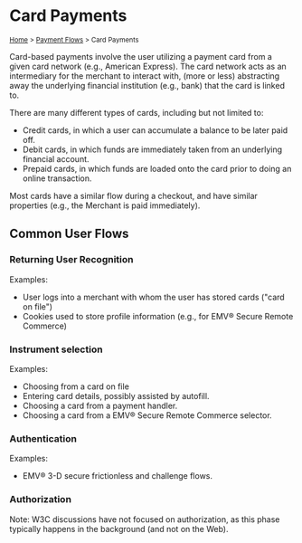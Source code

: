 # Card Payments
<sup>[Home][home] > [Payment Flows][payment-flows] > Card Payments</sup>

Card-based payments involve the user utilizing a payment card from a given card
network (e.g., American Express). The card network acts as an intermediary for
the merchant to interact with, (more or less) abstracting away the underlying
financial institution (e.g., bank) that the card is linked to.

There are many different types of cards, including but not limited to:

- Credit cards, in which a user can accumulate a balance to be later paid off.
- Debit cards, in which funds are immediately taken from an underlying financial
  account.
- Prepaid cards, in which funds are loaded onto the card prior to doing an
  online transaction.

Most cards have a similar flow during a checkout, and have similar properties
(e.g., the Merchant is paid immediately).

## Common User Flows

### Returning User Recognition

Examples:

* User logs into a merchant with whom the user has stored cards ("card on file")
* Cookies used to store profile information (e.g., for EMV&reg; Secure Remote Commerce)

### Instrument selection

Examples:

* Choosing from a card on file
* Entering card details, possibly assisted by autofill.
* Choosing a card from a payment handler.
* Choosing a card from a EMV&reg; Secure Remote Commerce selector.

### Authentication

Examples:

* EMV&reg; 3-D secure frictionless and challenge flows.

### Authorization

Note: W3C discussions have not focused on authorization, as this phase typically happens in the background (and not on the Web).

[home]: ../README.md
[payment-flows]: README.md
